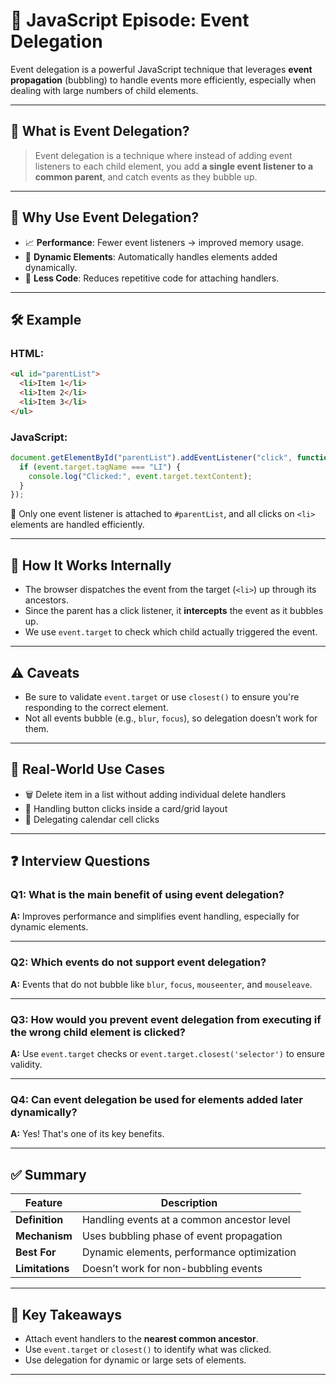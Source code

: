 # 📌 JavaScript Episode: Event Delegation

Event delegation is a powerful JavaScript technique that leverages **event propagation** (bubbling) to handle events more efficiently, especially when dealing with large numbers of child elements.

---

## 📖 What is Event Delegation?

> Event delegation is a technique where instead of adding event listeners to each child element, you add **a single event listener to a common parent**, and catch events as they bubble up.

---

## 🧠 Why Use Event Delegation?

- 📈 **Performance**: Fewer event listeners → improved memory usage.
- 🧩 **Dynamic Elements**: Automatically handles elements added dynamically.
- 🔄 **Less Code**: Reduces repetitive code for attaching handlers.

---

## 🛠️ Example

### HTML:
```html
<ul id="parentList">
  <li>Item 1</li>
  <li>Item 2</li>
  <li>Item 3</li>
</ul>
```

### JavaScript:
```js
document.getElementById("parentList").addEventListener("click", function (event) {
  if (event.target.tagName === "LI") {
    console.log("Clicked:", event.target.textContent);
  }
});
```

🎯 Only one event listener is attached to `#parentList`, and all clicks on `<li>` elements are handled efficiently.

---

## 📌 How It Works Internally

- The browser dispatches the event from the target (`<li>`) up through its ancestors.
- Since the parent has a click listener, it **intercepts** the event as it bubbles up.
- We use `event.target` to check which child actually triggered the event.

---

## ⚠️ Caveats

- Be sure to validate `event.target` or use `closest()` to ensure you're responding to the correct element.
- Not all events bubble (e.g., `blur`, `focus`), so delegation doesn’t work for them.

---

## 🧠 Real-World Use Cases

- 🗑️ Delete item in a list without adding individual delete handlers
- 🧩 Handling button clicks inside a card/grid layout
- 📅 Delegating calendar cell clicks

---

## ❓ Interview Questions

### Q1: What is the main benefit of using event delegation?
**A:** Improves performance and simplifies event handling, especially for dynamic elements.

---

### Q2: Which events do not support event delegation?
**A:** Events that do not bubble like `blur`, `focus`, `mouseenter`, and `mouseleave`.

---

### Q3: How would you prevent event delegation from executing if the wrong child element is clicked?
**A:** Use `event.target` checks or `event.target.closest('selector')` to ensure validity.

---

### Q4: Can event delegation be used for elements added later dynamically?
**A:** Yes! That's one of its key benefits.

---

## ✅ Summary

| Feature | Description |
|--------|-------------|
| **Definition** | Handling events at a common ancestor level |
| **Mechanism** | Uses bubbling phase of event propagation |
| **Best For** | Dynamic elements, performance optimization |
| **Limitations** | Doesn’t work for non-bubbling events |

---

## 🎯 Key Takeaways

- Attach event handlers to the **nearest common ancestor**.
- Use `event.target` or `closest()` to identify what was clicked.
- Use delegation for dynamic or large sets of elements.

---
